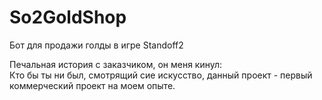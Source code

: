 # So2GoldShop
Бот для продажи голды в игре Standoff2

Печальная история с заказчиком, он меня кинул:\
Кто бы ты ни был, смотрящий сие искусство, данный проект - первый коммерческий проект на моем опыте. 

